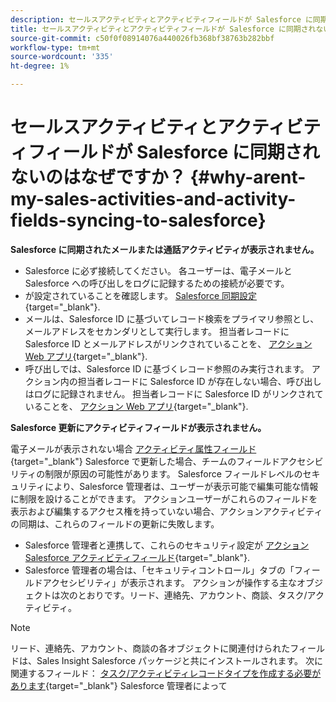 ```yaml
---
description: セールスアクティビティとアクティビティフィールドが Salesforce に同期されないのはなぜですか？ - Marketo ドキュメント - 製品ドキュメント
title: セールスアクティビティとアクティビティフィールドが Salesforce に同期されないのはなぜですか？
source-git-commit: c50f0f08914076a440026fb368bf38763b282bbf
workflow-type: tm+mt
source-wordcount: '335'
ht-degree: 1%

---
```


# セールスアクティビティとアクティビティフィールドが Salesforce に同期されないのはなぜですか？ {#why-arent-my-sales-activities-and-activity-fields-syncing-to-salesforce}

**Salesforce に同期されたメールまたは通話アクティビティが表示されません。**

* Salesforce に必ず接続してください。 各ユーザーは、電子メールと Salesforce への呼び出しをログに記録するための接続が必要です。
* が設定されていることを確認します。 [Salesforce 同期設定](/help/marketo/product-docs/marketo-sales-insight/actions/crm/salesforce-integration/sync-sales-activities-to-salesforce.md){target="_blank"}.
* メールは、Salesforce ID に基づいてレコード検索をプライマリ参照とし、メールアドレスをセカンダリとして実行します。 担当者レコードに Salesforce ID とメールアドレスがリンクされていることを、 [アクション Web アプリ](https://toutapp.com/next#command_center){target="_blank"}.
* 呼び出しでは、Salesforce ID に基づくレコード参照のみ実行されます。 アクション内の担当者レコードに Salesforce ID が存在しない場合、呼び出しはログに記録されません。 担当者レコードに Salesforce ID がリンクされていることを、 [アクション Web アプリ](https://toutapp.com/next#command_center){target="_blank"}.

**Salesforce 更新にアクティビティフィールドが表示されません。**

電子メールが表示されない場合 [アクティビティ属性フィールド](/help/marketo/product-docs/marketo-sales-insight/actions/crm/salesforce-package-configuration/logging-sales-activity-attributes-to-salesforce.md){target="_blank"} Salesforce で更新した場合、チームのフィールドアクセシビリティの制限が原因の可能性があります。 Salesforce フィールドレベルのセキュリティにより、Salesforce 管理者は、ユーザーが表示可能で編集可能な情報に制限を設けることができます。 アクションユーザーがこれらのフィールドを表示および編集するアクセス権を持っていない場合、アクションアクティビティの同期は、これらのフィールドの更新に失敗します。

* Salesforce 管理者と連携して、これらのセキュリティ設定が [アクション Salesforce アクティビティフィールド](/help/marketo/product-docs/marketo-sales-insight/actions/crm/salesforce-package-configuration/logging-sales-activity-attributes-to-salesforce.md){target="_blank"}.
* Salesforce 管理者の場合は、「セキュリティコントロール」タブの「フィールドアクセシビリティ」が表示されます。 アクションが操作する主なオブジェクトは次のとおりです。リード、連絡先、アカウント、商談、タスク/アクティビティ。

>[!NOTE]
>
>リード、連絡先、アカウント、商談の各オブジェクトに関連付けられたフィールドは、Sales Insight Salesforce パッケージと共にインストールされます。 次に関連するフィールド： [タスク/アクティビティレコードタイプを作成する必要があります](/help/marketo/product-docs/marketo-sales-insight/actions/crm/salesforce-package-configuration/logging-sales-activity-attributes-to-salesforce.md){target="_blank"} Salesforce 管理者によって
